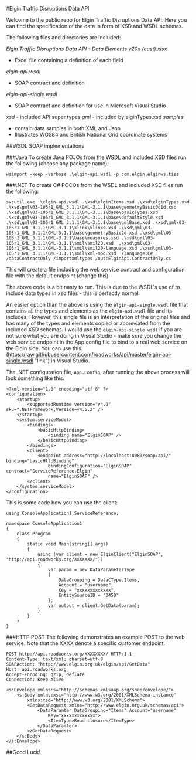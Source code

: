 
#Elgin Traffic Disruptions Data API

Welcome to the public repo for Elgin Traffic Disruptions Data API.
Here you can find the specification of the data in form of XSD and WSDL schemas. 

The following files and directories are included:

*Elgin Traffic Disruptions Data API - Data Elements v20x (cust).xlsx*
- Excel file containing a definition of each field 

*elgin-api.wsdl*
- SOAP contract and definition

*elgin-api-single.wsdl*
- SOAP contract and definition for use in Microsoft Visual Studio

*xsd* <directory> - included API super types
*gml* <directory> - included by elginTypes.xsd
*samples* <directory> 
- contain data samples in both XML and Json
- Illustrates WGS84 and British National Grid coordinate systems


##WSDL
SOAP implementations 

###Java
To create Java POJOs from the WSDL and included XSD files run the following (choose any package name):
~~~~
wsimport -keep -verbose .\elgin-api.wsdl -p com.elgin.elginws.ties
~~~~

###.NET
To create C# POCOs from the WSDL and included XSD files run the following:
~~~~
svcutil.exe .\elgin-api.wsdl .\xsd\elginItems.xsd .\xsd\elginTypes.xsd .\xsd\gml\03-105r1_GML_3.1.1\GML-3.1.1\base\geometryBasic0d1d.xsd  .\xsd\gml\03-105r1_GML_3.1.1\GML-3.1.1\base\basicTypes.xsd .\xsd\gml\03-105r1_GML_3.1.1\GML-3.1.1\base\defaultStyle.xsd .\xsd\gml\03-105r1_GML_3.1.1\GML-3.1.1\base\gmlBase.xsd .\xsd\gml\03-105r1_GML_3.1.1\GML-3.1.1\xlink\xlinks.xsd .\xsd\gml\03-105r1_GML_3.1.1\GML-3.1.1\base\geometryBasic2d.xsd .\xsd\gml\03-105r1_GML_3.1.1\GML-3.1.1\base\measures.xsd .\xsd\gml\03-105r1_GML_3.1.1\GML-3.1.1\smil\smil20.xsd  .\xsd\gml\03-105r1_GML_3.1.1\GML-3.1.1\smil\smil20-language.xsd .\xsd\gml\03-105r1_GML_3.1.1\GML-3.1.1\smil\xml-mod.xsd  /language:C# /dataContractOnly /importxmltypes /out:ElginApi.ContractOnly.cs
~~~~
This will create a file including the web service contract and configuration file with the default endpoint (change this).

The above code is a bit nasty to run. This is due to the WSDL's use of <imports> to include data types in xsd files - this is perfectly normal. 

An easier option than the above is using the `elgin-api-single.wsdl` file that contains all the types and elements as the `elgin-api.wsdl` file and its includes.  However, this single file is an interpretation of the original files and has many of the types and elements copied or abbreviated from the included XSD schemas. I would use the  `elgin-api-single.wsdl` if you are not sure what you are doing in Visual Studio - make sure you change the web service endpoint in the App.config file to bind to a real web service on the Elgin side. You can use this (https://raw.githubusercontent.com/roadworks/api/master/elgin-api-single.wsdl "link") in Visual Studio.

The .NET configuration file, `App.Config`, after running the above process will look something like this.
~~~~
<?xml version="1.0" encoding="utf-8" ?>
<configuration>
    <startup> 
        <supportedRuntime version="v4.0" sku=".NETFramework,Version=v4.5.2" />
    </startup>
    <system.serviceModel>
        <bindings>
            <basicHttpBinding>
                <binding name="ElginSOAP" />
            </basicHttpBinding>
        </bindings>
        <client>
            <endpoint address="http://localhost:8080/soap/api/" binding="basicHttpBinding"
                bindingConfiguration="ElginSOAP" contract="ServiceReference.Elgin"
                name="ElginSOAP" />
        </client>
    </system.serviceModel>
</configuration>
~~~~
This is some code how you can use the client:
~~~~
using ConsoleApplication1.ServiceReference;
 
namespace ConsoleApplication1
{
    class Program
    {
        static void Main(string[] args)
        {
            using (var client = new ElginClient("ElginSOAP", "http://api.roadworks.org/XXXXXXX/"))
            {
                var param = new DataParameterType
                {
                    DataGrouping = DataCType.Items,
                    Account = "username",
                    Key = "xxxxxxxxxxxxx",
                    EntitySourceID = "3450"
                };
                var output = client.GetData(param);
            }
        }
    }
}
~~~~
###HTTP POST
The following demonstrates an example POST to the web service. Note that the XXXX denote a specific customer endpoint.
~~~~
POST http://api.roadworks.org/XXXXXXXX/ HTTP/1.1
Content-Type: text/xml; charset=utf-8
SOAPAction: "http://www.elgin.org.uk/elgin/api/GetData"
Host: api.roadworks.org
Accept-Encoding: gzip, deflate
Connection: Keep-Alive
 
<s:Envelope xmlns:s="http://schemas.xmlsoap.org/soap/envelope/">
    <s:Body xmlns:xsi="http://www.w3.org/2001/XMLSchema-instance"
        xmlns:xsd="http://www.w3.org/2001/XMLSchema">
        <GetDataRequest xmlns="http://www.elgin.org.uk/schemas/api">
            <DataParamter DataGrouping="Items" Account="username"
                Key="xxxxxxxxxxxxx">
                <ItemType>Road closure</ItemType>
            </DataParamter>
        </GetDataRequest>
    </s:Body>
</s:Envelope>
~~~~

##Good Luck!



